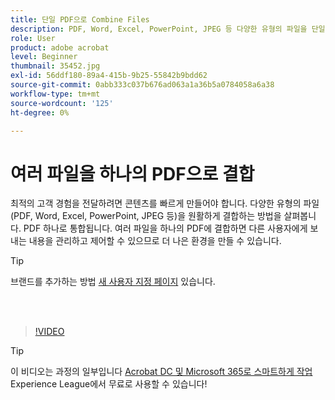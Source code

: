 ```yaml
---
title: 단일 PDF으로 Combine Files
description: PDF, Word, Excel, PowerPoint, JPEG 등 다양한 유형의 파일을 단일 PDF으로 결합
role: User
product: adobe acrobat
level: Beginner
thumbnail: 35452.jpg
exl-id: 56ddf180-89a4-415b-9b25-55842b9bdd62
source-git-commit: 0abb333c037b676ad063a1a36b5a0784058a6a38
workflow-type: tm+mt
source-wordcount: '125'
ht-degree: 0%

---
```


# 여러 파일을 하나의 PDF으로 결합

최적의 고객 경험을 전달하려면 콘텐츠를 빠르게 만들어야 합니다. 다양한 유형의 파일(PDF, Word, Excel, PowerPoint, JPEG 등)을 원활하게 결합하는 방법을 살펴봅니다. PDF 하나로 통합됩니다. 여러 파일을 하나의 PDF에 결합하면 다른 사용자에게 보내는 내용을 관리하고 제어할 수 있으므로 더 나은 환경을 만들 수 있습니다.

>[!TIP]
>
>브랜드를 추가하는 방법 [새 사용자 지정 페이지](add-custom-page.md) 있습니다.

<br> 

>[!VIDEO](https://video.tv.adobe.com/v/35452?hidetitle=true)

>[!TIP]
>
>이 비디오는 과정의 일부입니다 [Acrobat DC 및 Microsoft 365로 스마트하게 작업](https://experienceleague.adobe.com/?recommended=Acrobat-U-1-2021.microsoft365) Experience League에서 무료로 사용할 수 있습니다!
